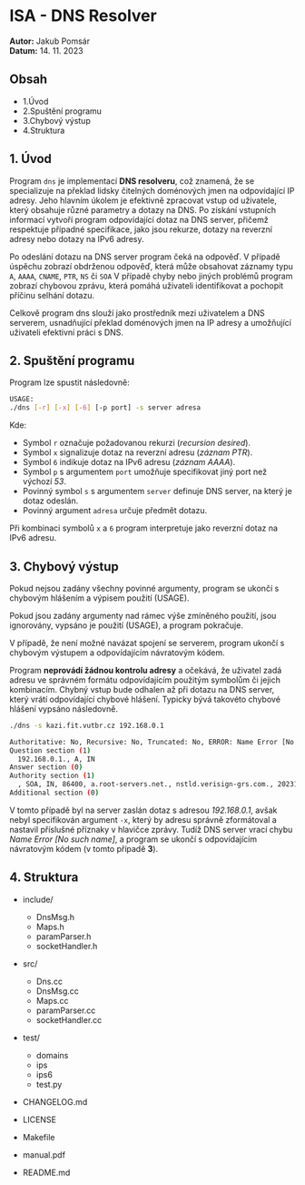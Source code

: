 # ISA - DNS Resolver

**Autor:** Jakub Pomsár  
**Datum:** 14. 11. 2023  

## Obsah
* 1.Úvod
* 2.Spuštění programu
* 3.Chybový výstup
* 4.Struktura


## 1. Úvod

Program `dns` je implementací **DNS resolveru**, což znamená, že se specializuje na překlad lidsky čitelných doménových jmen na odpovídající IP adresy. Jeho hlavním úkolem je efektivně zpracovat vstup od uživatele, který obsahuje různé parametry a dotazy na DNS. Po získání vstupních informací vytvoří program odpovídající dotaz na DNS server, přičemž respektuje případné specifikace, jako jsou rekurze, dotazy na reverzní adresy nebo dotazy na IPv6 adresy.

Po odeslání dotazu na DNS server program čeká na odpověď. V případě úspěchu zobrazí obdrženou odpověď, která může obsahovat záznamy typu `A`, `AAAA`, `CNAME`, `PTR`, `NS` či `SOA`  V případě chyby nebo jiných problémů program zobrazí chybovou zprávu, která pomáhá uživateli identifikovat a pochopit příčinu selhání dotazu.

Celkově program dns slouží jako prostředník mezi uživatelem a DNS serverem, usnadňující překlad doménových jmen na IP adresy a umožňující uživateli efektivní práci s DNS.

## 2. Spuštění programu
Program lze spustit následovně:

```bash
USAGE:
./dns [-r] [-x] [-6] [-p port] -s server adresa
```
Kde: <br>
*   Symbol `r` označuje požadovanou rekurzi (*recursion desired*).
*   Symbol `x` signalizuje dotaz na reverzní adresu (*záznam PTR*).
*   Symbol `6` indikuje dotaz na IPv6 adresu (*záznam AAAA*).
*   Symbol `p` s argumentem `port` umožňuje specifikovat jiný port než výchozí *53*.
*   Povinný symbol `s` s argumentem `server` definuje DNS server, na který je dotaz odeslán.
*   Povinný argument `adresa` určuje předmět dotazu.

Při kombinaci symbolů `x` a `6` program interpretuje jako reverzní dotaz na IPv6 adresu.

## 3. Chybový výstup
Pokud nejsou zadány všechny povinné argumenty, program se ukončí s chybovým hlášením a výpisem použití (USAGE).

Pokud jsou zadány argumenty nad rámec výše zmíněného použití, jsou ignorovány, vypsáno je použití (USAGE), a program pokračuje.

V případě, že není možné navázat spojení se serverem, program ukončí s chybovým výstupem a odpovídajícím návratovým kódem.

Program **neprovádí žádnou kontrolu adresy** a očekává, že uživatel zadá adresu ve správném formátu odpovídajícím použitým symbolům či jejich kombinacím. Chybný vstup bude odhalen až při dotazu na DNS server, který vrátí odpovídající chybové hlášení. Typicky bývá takovéto chybové hlášení vypsáno následovně.

```bash
./dns -s kazi.fit.vutbr.cz 192.168.0.1

Authoritative: No, Recursive: No, Truncated: No, ERROR: Name Error [No such name]
Question section (1)
  192.168.0.1., A, IN
Answer section (0)
Authority section (1)
  , SOA, IN, 86400, a.root-servers.net., nstld.verisign-grs.com., 2023111400, 1800, 900, 604800, 86400
Additional section (0)
```
V tomto případě byl na server zaslán dotaz s adresou *192.168.0.1*, avšak nebyl specifikován argument `-x`, který by adresu správně zformátoval a nastavil příslušné příznaky v hlavičce zprávy. Tudíž DNS server vrací chybu *Name Error [No such name]*, a program se ukončí s odpovídajícím návratovým kódem (v tomto případě **3**).

## 4. Struktura 
* include/  
    * DnsMsg.h
    * Maps.h
    * paramParser.h
    * socketHandler.h

* src/
    * Dns.cc    
    * DnsMsg.cc
    * Maps.cc
    * paramParser.cc
    * socketHandler.cc

* test/
    * domains
    * ips
    * ips6
    * test.py

* CHANGELOG.md
* LICENSE
* Makefile
* manual.pdf
* README.md